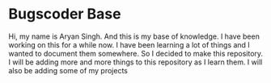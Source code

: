 # Bugscoder Base

Hi, my name is Aryan Singh. And this is my base of knowledge. I have been working on this for a while now. I have been learning a lot of things and I wanted to document them somewhere. So I decided to make this repository. I will be adding more and more things to this repository as I learn them. I will also be adding some of my projects


